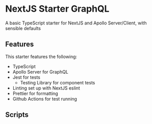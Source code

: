 # NextJS Starter GraphQL

A basic TypeScript starter for NextJS and Apollo Server/Client, with sensible defaults

## Features

This starter features the following:

- TypeScript
- Apollo Server for GraphQL
- Jest for tests
  - Testing Library for component tests
- Linting set up with NextJS eslint
- Prettier for formatting
- Github Actions for test running

## Scripts

